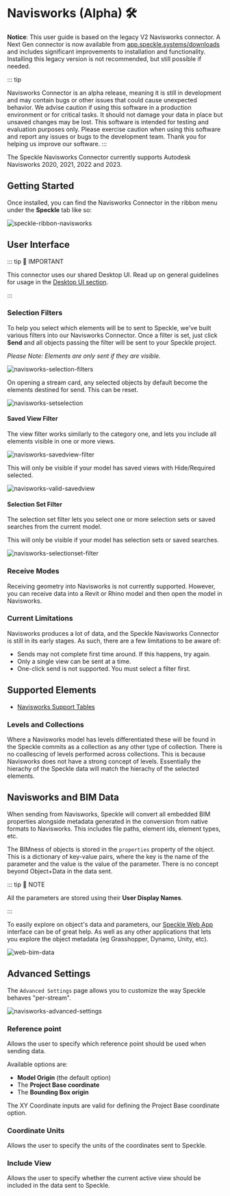 # Navisworks (Alpha) 🛠️

<div class="banner-ribbon">
  <span><b>Notice</b>: This user guide is based on the legacy V2 Navisworks connector.</span>
  <span class="next-gen">A Next Gen connector is now available from <a href="https://app.speckle.systems/downloads">app.speckle.systems/downloads</a> and includes significant improvements to installation and functionality. Installing this legacy version is not recommended, but still possible if needed.</span>
</div>

::: tip

Navisworks Connector is an alpha release, meaning it is still in development and may contain bugs or other issues that could cause unexpected behavior. We advise caution if using this software in a production environment or for critical tasks. It should not damage your data in place but unsaved changes may be lost. This software is intended for testing and evaluation purposes only. Please exercise caution when using this software and report any issues or bugs to the development team. Thank you for helping us improve our software.
:::


The Speckle Navisworks Connector currently supports Autodesk Navisworks 2020, 2021, 2022 and 2023.

## Getting Started

Once installed, you can find the Navisworks Connector in the ribbon menu under the **Speckle** tab like so:

![speckle-ribbon-navisworks](https://user-images.githubusercontent.com/760691/231277506-a539c3e0-17e2-43a7-8b1e-2d01909ec77b.png)

## User Interface

::: tip 🙌 IMPORTANT

This connector uses our shared Desktop UI. Read up on general guidelines for usage in the [Desktop UI section](/user/ui).

:::

### Selection Filters

To help you select which elements will be to sent to Speckle, we've built various filters into our Navisworks Connector. Once a filter is set, just click **Send** and all objects passing the filter will be sent to your Speckle project.

_Please Note: Elements are only sent if they are visible._

![navisworks-selection-filters](https://user-images.githubusercontent.com/760691/231277784-667e4899-e1f8-4753-a23c-96d9e5557c9a.png)

On opening a stream card, any selected objects by default become the elements destined for send. This can be reset.

![navisworks-setselection](https://user-images.githubusercontent.com/760691/231278189-3a228391-d16b-4048-b383-3d8d4b784674.png)

#### Saved View Filter

The view filter works similarly to the category one, and lets you include all elements visible in one or more views.

![navisworks-savedview-filter](https://user-images.githubusercontent.com/760691/231277894-c74ecec6-c18b-41eb-8758-be42aeac2c56.png)

This will only be visible if your model has saved views with Hide/Required selected.

![navisworks-valid-savedview](https://user-images.githubusercontent.com/760691/231278551-50625f13-4a2f-467e-a638-526c3b07497f.png)

#### Selection Set Filter

The selection set filter lets you select one or more selection sets or saved searches from the current model.

This will only be visible if your model has selection sets or saved searches.

![navisworks-selectionset-filter](https://user-images.githubusercontent.com/760691/231278069-23ad3ec5-429d-46fb-bd53-54459b39aa5a.png)

### Receive Modes

Receiving geometry into Navisworks is not currently supported. However, you can receive data into a Revit or Rhino model and then open the model in Navisworks.

### Current Limitations

Navisworks produces a lot of data, and the Speckle Navisworks Connector is still in its early stages. As such, there are a few limitations to be aware of:
- Sends may not complete first time around. If this happens, try again.
- Only a single view can be sent at a time.
- One-click send is not supported. You must select a filter first.

## Supported Elements

- [Navisworks Support Tables](/user/support-tables.html#navisworks)


### Levels and Collections

Where a Navisworks model has levels differentiated these will be found in the Speckle commits as a collection as any other type of collection. There is no coallescing of levels performed across collections. This is because Navisworks does not have a strong concept of levels. Essentially the hierachy of the Speckle data will match the hierachy of the selected elements.

## Navisworks and BIM Data

When sending from Navisworks, Speckle will convert all embedded BIM properties alongside metadata generated in the conversion from native formats to Navisworks. This includes file paths, element ids, element types, etc.

The BIMness of objects is stored in the `properties` property of the object. This is a dictionary of key-value pairs, where the key is the name of the parameter and the value is the value of the parameter. There is no concept beyond Object+Data in the data sent.

::: tip 📝 NOTE

All the parameters are stored using their **User Display Names**.

:::

To easily explore on object's data and parameters, our [Speckle Web App](/user/web.html) interface can be of great help. As well as any other applications that lets you explore the object metadata (eg Grasshopper, Dynamo, Unity, etc).

![web-bim-data](https://user-images.githubusercontent.com/51519350/186416982-15eb496a-18fc-4782-b1d2-a6df01e9a5ed.png)

## Advanced Settings

The `Advanced Settings` page allows you to customize the way Speckle behaves "per-stream".

![navisworks-advanced-settings](https://user-images.githubusercontent.com/760691/231278734-bd54c648-eef5-456d-a035-ddb046e896eb.png)

### Reference point

Allows the user to specify which reference point should be used when sending data.

Available options are:

- **Model Origin** (the default option)
- The **Project Base coordinate**
- The **Bounding Box origin**

The XY Coordinate inputs are valid for defining the Project Base coordinate option.

### Coordinate Units

Allows the user to specify the units of the coordinates sent to Speckle.

### Include View

Allows the user to specify whether the current active view should be included in the data sent to Speckle.
